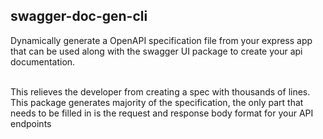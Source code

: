 ## swagger-doc-gen-cli
Dynamically generate a OpenAPI specification file from your express app that can be used along with the swagger UI package to create your api documentation. 

<br/>
This relieves the developer from creating a spec with thousands of lines. This package generates majority of the specification, the only part that needs to be filled in is the request and response body format for your API endpoints
